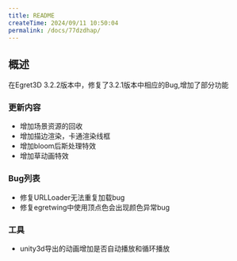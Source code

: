 ```yaml
---
title: README
createTime: 2024/09/11 10:50:04
permalink: /docs/77dzdhap/
---
```

## 概述
在Egret3D 3.2.2版本中，修复了3.2.1版本中相应的Bug,增加了部分功能

### 更新内容

* 增加场景资源的回收
* 增加描边渲染，卡通渲染线框
* 增加bloom后斯处理特效
* 增加草动画特效

### Bug列表
* 修复URLLoader无法重复加载bug
* 修复egretwing中使用顶点色会出现颜色异常bug

### 工具
* unity3d导出的动画增加是否自动播放和循环播放
